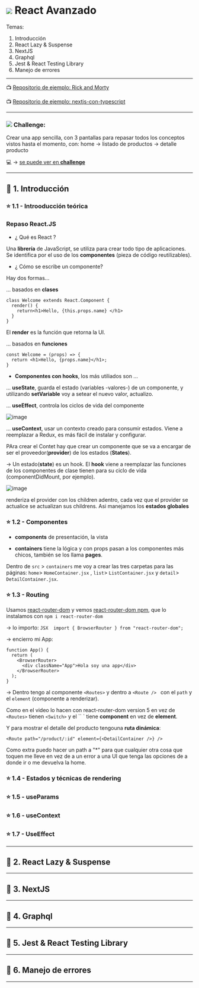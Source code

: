# <img src="https://img.icons8.com/bubbles/40/null/react.png"/> React Avanzado

Temas:

1. Introducción
2. React Lazy & Suspense
3. NextJS
4. Graphql
5. Jest & React Testing Library
6. Manejo de errores

---

:tv: [Repositorio de ejemplo: Rick and Morty](https://github.com/CristianHourcade/rick-and-morthy)

:tv: [Repositorio de ejemplo: nextjs-con-typescript](https://github.com/CristianHourcade/nextjs-con-typescript)

---


### <img src="https://img.icons8.com/windows/32/null/strategy-board.png"/> Challenge:

Crear una app sencilla, con 3 pantallas para repasar todos los conceptos vistos hasta el momento, con: home -> listado de productos -> detalle producto

:computer: -> [se puede ver en **challenge**](https://github.com/eugenia1984/React-StarCoding/tree/main/challenge)

---

## :star2: 1. Introducción

### :star: 1.1 - Introoducción teórica

### Repaso React.JS

- ¿ Qué es React ?

Una **librería** de JavaScript, se utiliza para crear todo tipo de aplicaciones. Se identifica por el uso de los **componentes** (pieza de código reutilizables).

- ¿ Cómo se escribe un componente?

Hay dos formas...

... basados en **clases**

```JSX
class Welcome extends React.Component {
  render() {
    return<h1>Hello, {this.props.name} </h1>
  }
}
```

El **render** es la función que retorna la UI.

... basados en **funciones**

```JSX21
const Welcome = (props) => {
  return <h1>Hello, {props.name}</h1>;
}
```

- **Componentes con hooks**, los más utiliados son ...

... **useState**, guarda el estado (variables -valores-) de un componente, y utilizando **setVariable** voy a setear el nuevo valor, actualizo.

... **useEffect**, controla los ciclos de vida del componente

![image](https://user-images.githubusercontent.com/72580574/209713101-d072a34d-ff8d-4538-b948-e672b8045577.png)

... **useContext**, usar un contexto creado para consumir estados. Viene a reemplazar a Redux, es más fácil de instalar y configurar.

PAra crear el Contet hay que crear un componente que se va a encargar de ser el proveedor(**provider**) de los estados (**States**).

-> Un estado(**state**) es un hook. El **hook** viene a reemplazar las funciones de los componentes de clase tienen para su ciclo de vida (componentDidMount, por ejemplo).

![image](https://user-images.githubusercontent.com/72580574/209713932-6c4a7737-98b5-4592-96b9-8ad73727d89e.png)

renderiza el provider con los children adentro, cada vez que el provider se actualice se actualizan sus childrens. Asi manejamos los **estados globales**


### :star: 1.2 - Componentes

- **components** de presentación, la vista

- **containers** tiene la lógica y con props pasan a los componentes más chicos, también se los llama **pages**.

Dentro de `src` > `containers` me voy a crear las tres carpetas para las páginas: `home`> `HomeContainer.jsx` , `list`> `ListContainer.jsx` y `detail`> `DetailContainer.jsx`.

### :star: 1.3 - Routing

Usamos [react-router-dom](https://reactrouter.com/en/main) y vemos [react-router-dom npm](https://www.npmjs.com/package/react-router-dom), que lo instalamos con `npm i react-router-dom`

-> lo importo: `JSX  import { BrowserRouter } from "react-router-dom"; `

-> encierro mi App:

```JSX
function App() {
  return (
    <BrowserRouter>
      <div className="App">Hola soy una app</div>
    </BrowserRouter>
  );
}
```

-> Dentro tengo al componente `<Routes>` y dentro a `<Route /> ` con el `path` y el `element` (componente a renderizar).

Como en el video lo hacen con react-router-dom version 5 en vez de `<Routes>` tienen `<Switch>` y el ``<Route /> ` tiene **component** en vez de **element**.

Y para mostrar el detalle del producto tengouna **ruta dinámica**:

```JSX
<Route path="/product/:id" element={<DetailContainer />} />
```

Como extra puedo hacer un path a "*" para que cualquier otra cosa que toquen me lleve en vez de a un error a una UI que tenga las opciones de a donde ir o me devuelva la home.
### :star: 1.4 - Estados y técnicas de rendering

### :star: 1.5 - useParams

### :star: 1.6 - useContext

### :star: 1.7 - UseEffect

---

## :star2: 2. React Lazy & Suspense

---

## :star2: 3. NextJS

---

## :star2: 4. Graphql

---

## :star2: 5. Jest & React Testing Library

---

## :star2: 6. Manejo de errores

---
